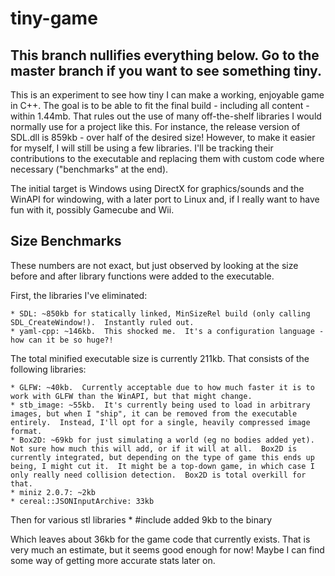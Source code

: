 # tiny-game

## This branch nullifies everything below.  Go to the master branch if you want to see something tiny.

This is an experiment to see how tiny I can make a working, enjoyable game in C++.  The goal is to be able to fit the final build - including all content - within 1.44mb.  That rules out the use of many off-the-shelf libraries I would normally use for a project like this.  For instance, the release version of SDL.dll is 859kb - over half of the desired size!  However, to make it easier for myself, I will still be using a few libraries.  I'll be tracking their contributions to the executable and replacing them with custom code where necessary ("benchmarks" at the end).

The initial target is Windows using DirectX for graphics/sounds and the WinAPI for windowing, with a later port to Linux and, if I really want to have fun with it, possibly Gamecube and Wii.

## Size Benchmarks
These numbers are not exact, but just observed by looking at the size before and after library functions were added to the executable.

First, the libraries I've eliminated:

    * SDL: ~850kb for statically linked, MinSizeRel build (only calling SDL_CreateWindow!).  Instantly ruled out.
    * yaml-cpp: ~146kb.  This shocked me.  It's a configuration language - how can it be so huge?!

The total minified executable size is currently 211kb.  That consists of the following libraries:

    * GLFW: ~40kb.  Currently acceptable due to how much faster it is to work with GLFW than the WinAPI, but that might change.
    * stb_image: ~55kb.  It's currently being used to load in arbitrary images, but when I "ship", it can be removed from the executable entirely.  Instead, I'll opt for a single, heavily compressed image format.
    * Box2D: ~69kb for just simulating a world (eg no bodies added yet).  Not sure how much this will add, or if it will at all.  Box2D is currently integrated, but depending on the type of game this ends up being, I might cut it.  It might be a top-down game, in which case I only really need collision detection.  Box2D is total overkill for that.
    * miniz 2.0.7: ~2kb
    * cereal::JSONInputArchive: 33kb

Then for various stl libraries
    * #include <fstream> added 9kb to the binary

Which leaves about 36kb for the game code that currently exists.  That is very much an estimate, but it seems good enough for now!  Maybe I can find some way of getting more accurate stats later on.